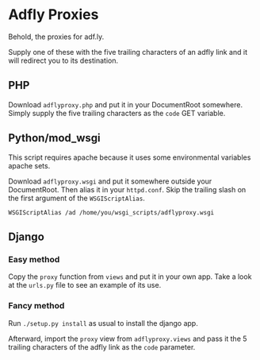 Adfly Proxies
=============

Behold, the proxies for adf.ly.

Supply one of these with the five trailing characters of an adfly link and it will redirect you to its destination.

PHP
---

Download `adflyproxy.php` and put it in your DocumentRoot somewhere. Simply supply the five trailing characters as the `code` GET variable.

Python/mod\_wsgi
---------------

This script requires apache because it uses some environmental variables apache sets.

Download `adflyproxy.wsgi` and put it somewhere outside your DocumentRoot. Then alias it in your `httpd.conf`. Skip the trailing slash on the first argument of the `WSGIScriptAlias`.

    WSGIScriptAlias /ad /home/you/wsgi_scripts/adflyproxy.wsgi

Django
------

### Easy method ###

Copy the `proxy` function from `views` and put it in your own app. Take a look at the `urls.py` file to see an example of its use.

### Fancy method ###

Run `./setup.py install` as usual to install the django app. 

Afterward, import the `proxy` view from `adflyproxy.views` and pass it the 5 trailing characters of the adfly link as the `code` parameter.

